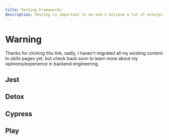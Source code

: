 ```yaml
---
title: Testing Frameworks
description: Testing is important to me and I believe a lot of enterprises manage their test processes wrong. Nonetheless, I have worked with a selection of testing systems.
---
```


# Warning

Thanks for clicking this link, sadly, I haven't migrated all my existing content to skills pages yet, but check back soon to learn more about my opinions/experience in backend engineering.

## Jest

## Detox

## Cypress

## Play
